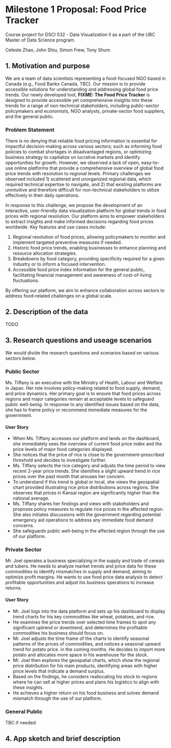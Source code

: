 # Milestone 1 Proposal: Food Price Tracker
Course project for DSCI 532 - Data Visualization II as a part of the UBC Master of Data Science program. 

Celeste Zhao, John Shiu, Simon Frew, Tony Shum


## 1. Motivation and purpose
We are a team of data scientists representing a food-focused NGO based in Canada (e.g., Food Banks Canada, TBC). 
Our mission is to provide accessible solutions for understanding and addressing global food price trends. 
Our newly developed tool, **FIXME: The Food Price Tracker** is designed to provide accessible yet comprehensive insights into these trends for a range of non-technical stakeholders, including public-sector policymakers and economists, NGO analysts, private-sector food suppliers, and the general public.

### Problem Statement
There is no denying that reliable food pricing information is essential for impactful decision-making across various sectors; such as informing food policies to combat shortages in disadvantaged regions, or optimizing business strategy to capitalize on lucrative markets and identify opportunities for growth. 
However, we observed a lack of open, easy-to-use online platforms that provide a comprehensive overview of global food price trends with resolution to regional levels. 
Primary challenges we observed included 1) scattered and unorganized regional data, which required technical expertise to navigate, and 2) that existing platforms are unintuitive and therefore difficult for non-technical stakeholders to utilize effectively in their daily operations.

In response to this challenge, we propose the development of an interactive, user-friendly data visualization platform for global trends in food prices with regional resolution. 
Our platform aims to empower stakeholders to extract insights and make informed decisions regarding food prices worldwide. 
Key features and use cases include:

1. Regional resolution of food prices, allowing policymakers to monitor and implement targeted preventive measures if needed.
2. Historic food price trends, enabling businesses to enhance planning and resource allocation strategies. 
3. Breakdowns by food category, providing specificity required for a given industry or to inform a focused intervention. 
4. Accessible food price index information for the general public, facilitating financial management and awareness of cost-of-living fluctuations.

By offering our platform, we aim to enhance collaboration across sectors to address food-related challenges on a global scale.

## 2. Description of the data
TODO


## 3. Research questions and useage scenarios
We would divide the research questions and scenarios based on various sectors below.

### Public Sector
Ms. Tiffany is an executive with the Ministry of Health, Labour and Welfare in Japan. 
Her role involves policy-making related to food supply, demand, and price dynamics. 
Her primary goal is to ensure that food prices across regions and major categories remain at acceptable levels to safeguard public well-being. 
In response to any identified issues based on the data, she has to frame policy or recommend immediate measures for the government.

#### User Story
- When Ms. Tiffany accesses our platform and lands on the dashboard, she immediately sees the overview of current food price index and the price levels of major food categories displayed.
- She notices that the price of rice is close to the government-prescribed threshold and decides to investigate further.
- Ms. Tiffany selects the rice category and adjusts the time period to view recent 2-year price trends. 
She identifies a slight upward trend in rice prices over the past month that arouses her concern.
- To understand if this trend is global or local, she views the geospatial chart provided illustrating rice price distributions across regions. She observes that prices in Kansai region are significantly higher than the national average.
- Ms. Tiffany shares her findings and views with stakeholders and proposes policy measures to regulate rice prices in the affected region. 
She also initiates discussions with the government regarding potential emergency aid operations to address any immediate food demand concerns.
- She safeguards public well-being in the affected region through the use of our platform.

### Private Sector
Mr. Joel operates a business specializing in the supply and trade of cereals and tubers. 
He needs to analyze market trends and price data for these commodities to identify mismatches in supply and demand, aiming to optimize profit margins. 
He wants to use food price data analysis to detect profitable opportunities and adjust his business operations to increase returns.

#### User Story
- Mr. Joel logs into the data platform and sets up his dashboard to display trend charts for his key commodities like wheat, potatoes, and rice.
- He examines the price trends over selected time frames to spot any significant uptrend or downtrend, and determines the profitable commodities his business should focus on.
- Mr. Joel adjusts the time frame of the charts to identify seasonal patterns of the prices of commodities, and notices a seasonal upward trend for potato price. in the coming months. 
He decides to import more potato and allocates more space in his warehouse for the stock.
- Mr. Joel then explores the geospatial charts, which show the regional price distribution for his main products, identifying areas with higher price levels that indicate a demand surplus.
- Based on the findings, he considers reallocating his stock to regions where he can sell at higher prices and plans his logistics to align with these insights.
- He achieves a higher return on his food business and solves demand mismatch through the use of our platform.

### General Public
TBC if needed


## 4. App sketch and brief description